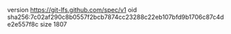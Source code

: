 version https://git-lfs.github.com/spec/v1
oid sha256:7c02af290c8b0557f2bcb7874cc23288c22eb107bfd9b1706c87c4de2e557f8c
size 1807
